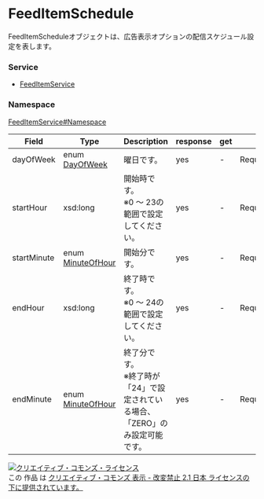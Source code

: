 

# FeedItemSchedule

FeedItemScheduleオブジェクトは、広告表示オプションの配信スケジュール設定を表します。

### Service

+ [FeedItemService](../../services/FeedItemService.md)

### Namespace

[FeedItemService#Namespace](../../services/FeedItemService.md#namespace)

| Field | Type | Description | response | get | add | set | remove |
| ----- | ---- | ----------- | -------- | --------- | --------- | --------- | --------- |
| dayOfWeek | enum [DayOfWeek](./DayOfWeek.md) | 曜日です。 | yes | - | Requirement | Requirement | - | |
| startHour | xsd:long | 開始時です。<br/>※0 ～ 23の範囲で設定してください。 | yes | - | Requirement | Requirement | - | |
| startMinute | enum [MinuteOfHour](./MinuteOfHour.md) | 開始分です。 | yes | - | Requirement | Requirement | - | |
| endHour | xsd:long | 終了時です。<br/>※0 ～ 24の範囲で設定してください。 | yes | - | Requirement | Requirement | - | |
| endMinute | enum [MinuteOfHour](./MinuteOfHour.md) | 終了分です。<br/>※終了時が「24」で設定されている場合、「ZERO」のみ設定可能です。 | yes | - | Requirement | Requirement | - | |

<a rel="license" href="http://creativecommons.org/licenses/by-nd/2.1/jp/"><img alt="クリエイティブ・コモンズ・ライセンス" style="border-width:0" src="https://i.creativecommons.org/l/by-nd/2.1/jp/88x31.png" /></a><br />この 作品 は <a rel="license" href="http://creativecommons.org/licenses/by-nd/2.1/jp/">クリエイティブ・コモンズ 表示 - 改変禁止 2.1 日本 ライセンスの下に提供されています。</a>
